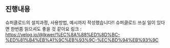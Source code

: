 ## 진행내용

슈퍼클로드의 설치과정, 사용방법, 예시까지 작성했습니다!! 슈퍼클로드 쓰실 일이 있다면 한번쯤 읽으셔도 좋을 것 같아요
링크 : https://velog.io/@lkwer/%EC%8A%88%ED%8D%BC-%ED%81%B4%EB%A1%9C%EB%93%9C-%EC%BD%94%EB%93%9C
